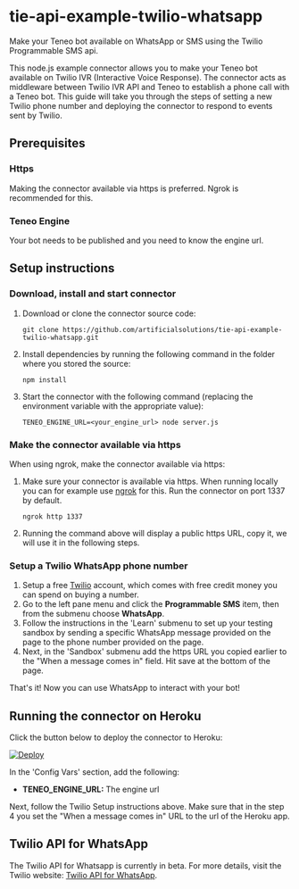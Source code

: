 # tie-api-example-twilio-whatsapp
Make your Teneo bot available on WhatsApp or SMS using the Twilio Programmable SMS api.

This node.js example connector allows you to make your Teneo bot available on Twilio IVR (Interactive Voice Response). The connector acts as middleware between Twilio IVR API and Teneo to establish a phone call with a Teneo bot. This guide will take you through the steps of setting a new Twilio phone number and deploying the connector to respond to events sent by Twilio.


## Prerequisites
### Https
Making the connector available via https is preferred. Ngrok is recommended for this.

### Teneo Engine
Your bot needs to be published and you need to know the engine url.


## Setup instructions
### Download, install and start connector
1. Download or clone the connector source code:
    ```
    git clone https://github.com/artificialsolutions/tie-api-example-twilio-whatsapp.git
    ```
2. Install dependencies by running the following command in the folder where you stored the source:
    ```
    npm install
    ``` 
3. Start the connector with the following command (replacing the environment variable with the appropriate value):
    ```
    TENEO_ENGINE_URL=<your_engine_url> node server.js
    ```

### Make the connector available via https
When using ngrok, make the connector available via https:

1. Make sure your connector is available via https. When running locally you can for example use [ngrok](https://ngrok.com) for this. Run the connector on port 1337 by default.
    ```
    ngrok http 1337
    ```
2. Running the command above will display a public https URL, copy it, we will use it in the following steps.


### Setup a Twilio WhatsApp phone number
1. Setup a free [Twilio](https://www.twilio.com/try-twilio) account, which comes with free credit money you can spend on buying a number.
2. Go to the left pane menu and click the **Programmable SMS** item, then from the submenu choose **WhatsApp**.
3. Follow the instructions in the 'Learn' submenu to set up your testing sandbox by sending a specific WhatsApp message provided on the page to the phone number provided on the page. 
4. Next, in the 'Sandbox' submenu add the https URL you copied earlier to the "When a message comes in" field. Hit save at the bottom of the page.


That's it! Now you can use WhatsApp to interact with your bot!


## Running the connector on Heroku
Click the button below to deploy the connector to Heroku:

[![Deploy](https://www.herokucdn.com/deploy/button.svg?classes=noborder)](https://heroku.com/deploy?template=https://github.com/artificialsolutions/tie-api-example-twilio-whatsapp)

In the 'Config Vars' section, add the following:
* **TENEO_ENGINE_URL:** The engine url


Next, follow the Twilio Setup instructions above. Make sure that in the step 4 you set the "When a message comes in" URL to the url of the Heroku app.


## Twilio API for WhatsApp
The Twilio API for Whatsapp is currently in beta. For more details, visit the Twilio website: [Twilio API for WhatsApp](https://www.twilio.com/docs/sms/whatsapp/api).


